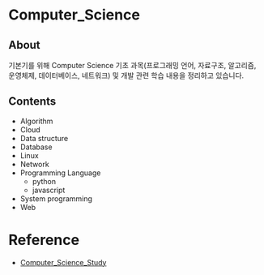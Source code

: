 # Computer_Science



## About
기본기를 위해 Computer Science 기초 과목(프로그래밍 언어, 자료구조, 알고리즘, 운영체제, 데이터베이스, 네트워크) 및 개발 관련 학습 내용을 정리하고 있습니다.

## Contents
- Algorithm
- Cloud
- Data structure
- Database
- Linux
- Network
- Programming Language
   - python
   - javascript
- System programming
- Web

# Reference
- [Computer_Science_Study](https://github.com/kkw-11/Computer_Science_Study)
